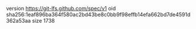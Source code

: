 version https://git-lfs.github.com/spec/v1
oid sha256:1eaf896ba364f580ac2bd43be8c0bb9f98effb14efa662bd7de4591d362a53aa
size 1738
